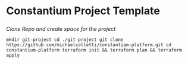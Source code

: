 # Constantium Project Template

### 
*Clone Repo and create space for the project*

`
mkdir git-project
cd ./git-project
git clone https://github.com/michaelcolletti/constantiam-platform.git
cd  constantium-platform
terraform init && terraform plan && terraform apply
`

